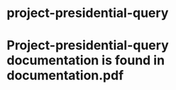 # project-presidential-query

# Project-presidential-query documentation is found in documentation.pdf
